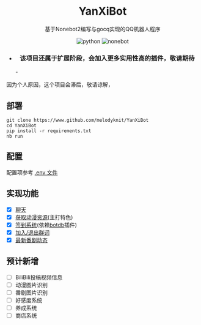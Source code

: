<h1 align="center">YanXiBot</h1>
<p align="center">基于Nonebot2编写与gocq实现的QQ机器人程序</p>

<div align="center">
<img src="https://img.shields.io/badge/python-3.8+-blue" alt="python">
<img src="https://img.shields.io/badge/nonebot2-red" alt="nonebot">
<br/>
</div>

- <h3 align="center">该项目还属于扩展阶段，会加入更多实用性高的插件，敬请期待</h3> -

因为个人原因，这个项目会滞后，敬请谅解，

## 部署
```shell
git clone https://www.github.com/melodyknit/YanXiBot
cd YanXiBot
pip install -r requirements.txt
nb run
```

## 配置
配置项参考 [.env 文件](./.env)

## 实现功能

- [x] [聊天](src/plugins/chat)
- [x] [获取动漫资源](src/plugins/animeres)(主打特色)
- [x] [签到系统](src/plugins)(依赖[botdb](src/utils/botdb)插件)
- [x] [加入/退出群词](src/plugins/wecome)
- [x] [最新番剧动态](src/plugins/anime_news)

## 预计新增

- [ ] BiliBili投稿视频信息
- [ ] 动漫图片识别
- [ ] 番剧图片识别
- [ ] 好感度系统
- [ ] 养成系统
- [ ] 商店系统
